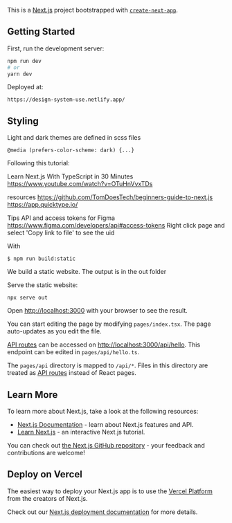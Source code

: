 This is a [Next.js](https://nextjs.org/) project bootstrapped with [`create-next-app`](https://github.com/vercel/next.js/tree/canary/packages/create-next-app).

## Getting Started

First, run the development server:

```bash
npm run dev
# or
yarn dev
```

Deployed at:
```
https://design-system-use.netlify.app/
```

## Styling
Light and dark themes are defined in scss files
```
@media (prefers-color-scheme: dark) {...}
```




Following this tutorial:

Learn Next.js With TypeScript in 30 Minutes
https://www.youtube.com/watch?v=OTuHnVvxTDs



resources
https://github.com/TomDoesTech/beginners-guide-to-next.js
https://app.quicktype.io/


Tips
API and access tokens for Figma
https://www.figma.com/developers/api#access-tokens
Right click page and select 'Copy link to file' to see the uid


With
```
$ npm run build:static
```
We build a static website. The output is in the out folder

Serve the static website:
```
npx serve out
```





Open [http://localhost:3000](http://localhost:3000) with your browser to see the result.

You can start editing the page by modifying `pages/index.tsx`. The page auto-updates as you edit the file.

[API routes](https://nextjs.org/docs/api-routes/introduction) can be accessed on [http://localhost:3000/api/hello](http://localhost:3000/api/hello). This endpoint can be edited in `pages/api/hello.ts`.

The `pages/api` directory is mapped to `/api/*`. Files in this directory are treated as [API routes](https://nextjs.org/docs/api-routes/introduction) instead of React pages.

## Learn More

To learn more about Next.js, take a look at the following resources:

- [Next.js Documentation](https://nextjs.org/docs) - learn about Next.js features and API.
- [Learn Next.js](https://nextjs.org/learn) - an interactive Next.js tutorial.

You can check out [the Next.js GitHub repository](https://github.com/vercel/next.js/) - your feedback and contributions are welcome!

## Deploy on Vercel

The easiest way to deploy your Next.js app is to use the [Vercel Platform](https://vercel.com/new?utm_medium=default-template&filter=next.js&utm_source=create-next-app&utm_campaign=create-next-app-readme) from the creators of Next.js.

Check out our [Next.js deployment documentation](https://nextjs.org/docs/deployment) for more details.
